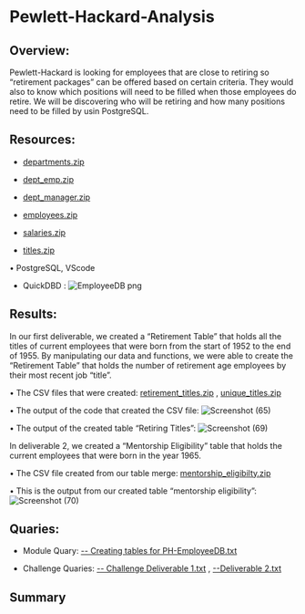 # Pewlett-Hackard-Analysis

## Overview:
Pewlett-Hackard is looking for employees that are close to retiring so “retirement packages” can be offered based on certain criteria. They would also to know which positions will need to be filled when those employees do retire. We will be discovering who will be retiring and how many positions need to be filled by usin PostgreSQL.

## Resources:

*  [departments.zip](https://github.com/RaymondLloyd/Pewlett-Hackard-Anaysis/files/6412406/departments.zip)


*  [dept_emp.zip](https://github.com/RaymondLloyd/Pewlett-Hackard-Anaysis/files/6412409/dept_emp.zip) 


*  [dept_manager.zip](https://github.com/RaymondLloyd/Pewlett-Hackard-Anaysis/files/6412410/dept_manager.zip)
 

*  [employees.zip](https://github.com/RaymondLloyd/Pewlett-Hackard-Anaysis/files/6412412/employees.zip)


*  [salaries.zip](https://github.com/RaymondLloyd/Pewlett-Hackard-Anaysis/files/6412413/salaries.zip)


*  [titles.zip](https://github.com/RaymondLloyd/Pewlett-Hackard-Anaysis/files/6412415/titles.zip)


•	PostgreSQL, VScode

* QuickDBD : ![EmployeeDB png](https://user-images.githubusercontent.com/79877349/116831445-4fde9a80-ab64-11eb-85d9-b5fd2d4d95da.png)


##  Results:

In our first deliverable, we created a “Retirement Table” that holds all the titles of current employees that were born from the start of 1952 to the end of 1955. By manipulating our data and functions, we were able to create the “Retirement Table” that holds the number of retirement age employees by their most recent job “title”.


•	The CSV files that were created: [retirement_titles.zip](https://github.com/RaymondLloyd/Pewlett-Hackard-Anaysis/files/6412420/retirement_titles.zip) , [unique_titles.zip](https://github.com/RaymondLloyd/Pewlett-Hackard-Anaysis/files/6412422/unique_titles.zip)

  

•	The output of the code that created the CSV file: ![Screenshot (65)](https://user-images.githubusercontent.com/79877349/116831009-d8a80700-ab61-11eb-8c9a-8537d17d9f93.png)
 

•	The output of the created table “Retiring Titles”: ![Screenshot (69)](https://user-images.githubusercontent.com/79877349/116831012-dcd42480-ab61-11eb-8afe-1cc1f9e48de6.png)
 


In deliverable 2, we created a “Mentorship Eligibility” table that holds the current employees that were born in the year 1965.

•	The CSV file created from our table merge: [mentorship_eligibilty.zip](https://github.com/RaymondLloyd/Pewlett-Hackard-Anaysis/files/6412423/mentorship_eligibilty.zip)

•	This is the output from our created table “mentorship eligibility”:  ![Screenshot (70)](https://user-images.githubusercontent.com/79877349/116831036-f5443f00-ab61-11eb-9671-70f87691bc3f.png)



## Quaries:

* Module Quary: [-- Creating tables for PH-EmployeeDB.txt](https://github.com/RaymondLloyd/Pewlett-Hackard-Anaysis/files/6412432/--.Creating.tables.for.PH-EmployeeDB.txt)

* Challenge Quaries: [-- Challenge Deliverable 1.txt](https://github.com/RaymondLloyd/Pewlett-Hackard-Anaysis/files/6412436/--.Challenge.Deliverable.1.txt) , [--Deliverable 2.txt](https://github.com/RaymondLloyd/Pewlett-Hackard-Anaysis/files/6412437/--Deliverable.2.txt)



## Summary


